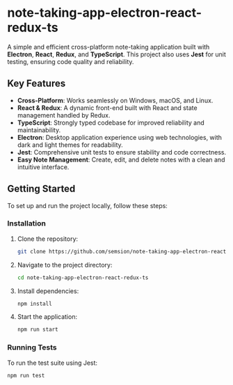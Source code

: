 # note-taking-app-electron-react-redux-ts

A simple and efficient cross-platform note-taking application built with **Electron**, **React**, **Redux**, and **TypeScript**. This project also uses **Jest** for unit testing, ensuring code quality and reliability.

## Key Features
- **Cross-Platform**: Works seamlessly on Windows, macOS, and Linux.
- **React & Redux**: A dynamic front-end built with React and state management handled by Redux.
- **TypeScript**: Strongly typed codebase for improved reliability and maintainability.
- **Electron**: Desktop application experience using web technologies, with dark and light themes for readability.
- **Jest**: Comprehensive unit tests to ensure stability and code correctness.
- **Easy Note Management**: Create, edit, and delete notes with a clean and intuitive interface.

## Getting Started
To set up and run the project locally, follow these steps:

### Installation
1. Clone the repository:
   ```bash
   git clone https://github.com/semsion/note-taking-app-electron-react-redux-ts.git
   ```

2. Navigate to the project directory:
   ```bash
   cd note-taking-app-electron-react-redux-ts
   ```
   
3. Install dependencies:
   ```bash
   npm install
   ```
   
4. Start the application:
   ```bash
   npm run start
   ```

### Running Tests
To run the test suite using Jest:
   ```bash
   npm run test

   ```

